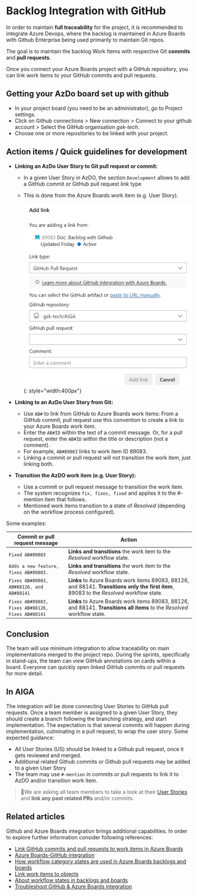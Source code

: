 # Backlog Integration with GitHub

In order to maintain **full traceability** for the project, it is recommended to integrate Azure Devops, where the backlog is maintained in Azure Boards with Github Enterprise being used primarily to maintain Git repos.

The goal is to maintain the backlog Work Items with respective Git **commits** and **pull requests**.

Once you connect your Azure Boards project with a GitHub repository, you can link work items to your GitHub commits and pull requests.

## Getting your AzDo board set up with github

- In your project board (you need to be an administrator), go to Project settings.
- Click on Github connections > New connection > Connect to your github account > Select the GitHub organisation *gsk-tech*.
- Choose one or more repositories to be linked with your project.

## Action items / Quick guidelines for development

- **Linking an AzDo User Story to Git pull request or commit:**
  - In a given User Story in AzDO, the section `Development` allows to add a GitHub commit or GitHub pull request link type
  - This is done from the Azure Boards work item (e.g. User Story).

    ![Add link to a Github Pull Request or commmit](assets/link-gh-pull-request.png){: style="width:400px"}

- **Linking to an AzDo User Story from Git:**
  - Use `AB#` to link from GitHub to Azure Boards work items: From a GitHub commit, pull request use this convention to create a link to your Azure Boards work item.
  - Enter the `AB#ID` within the text of a commit message. Or, for a pull request, enter the `AB#ID` within the title or description (not a comment).
  - For example, `AB#89083` links to work item ID 89083.
  - Linking a commit or pull request will not transition the work item, just linking both.

- **Transition the AzDO work item (e.g. User Story):**
  - Use a commit or pull request message to transition the work item.
  - The system recognizes `fix, fixes, fixed` and applies it to the #-mention item that follows.
  - Mentioned work items transition to a state of *Resolved* (depending on the workflow process configured).

Some examples:

| Commit or pull request message | Action |
| --- | --- |
| `Fixed AB#89083` | **Links and transitions** the work item to the *Resolved* workflow state. |
| `Adds a new feature, fixes AB#89083.` | **Links and transitions** the work item to the *Resolved* workflow state. |
| `Fixes AB#89083, AB#88126, and AB#88141` | **Links** to Azure Boards work items 89083, 88126, and 88141. **Transitions only the first item**, 89083 to the *Resolved* workflow state.|
| `Fixes AB#89083, Fixes AB#88126, Fixes AB#88141` | **Links** to Azure Boards work items 89083, 88126, and 88141. **Transitions all items** to the *Resolved* workflow state. |

## Conclusion

The team will use minimum integration to allow traceability on main implementations merged to the project repo. During the sprints, specifically in stand-ups, the team can view GitHub annotations on cards within a board. Everyone can quickly open linked GitHub commits or pull requests for more detail.

## In AIGA

The integration will be done connecting User Stories to GitHub pull requests. Once a team member is assigned to a given User Story, they should create a branch following the branching strategy, and start implementation. The expectation is that several commits will happen during implementation, culminating in a pull request, to wrap the user story. Some expected guidance:

- All User Stories (US) should be linked to a Github pull request, once it gets reviewed and merged.
- Additional related Github commits or Github pull requests may be added to a given User Story
- The team may use `#-mention` in commits or pull requests to link it to AzDO and/or transition work item.

> 📢We are asking all team members to take a look at their [User Stories](https://dev.azure.com/DevOps-Vx/AIGA/_backlogs/backlog/AIGA%20Team/Stories) and **link any past related PRs** and/or commits.

## Related articles

Github and Azure Boards integration brings additional capabilities. In order to explore further information consider following references:

- [Link GitHub commits and pull requests to work items in Azure Boards](https://learn.microsoft.com/en-us/azure/devops/boards/github/link-to-from-github?view=azure-devops)
- [Azure Boards-GitHub integration](https://learn.microsoft.com/en-us/azure/devops/boards/github/?view=azure-devops)
- [How workflow category states are used in Azure Boards backlogs and boards](https://learn.microsoft.com/en-us/azure/devops/boards/work-items/workflow-and-state-categories?view=azure-devops)
- [Link work items to objects](https://learn.microsoft.com/en-us/azure/devops/boards/backlogs/add-link?view=azure-devops)
- [About workflow states in backlogs and boards](https://learn.microsoft.com/en-us/azure/devops/boards/work-items/workflow-and-state-categories?view=azure-devops&tabs=agile-process)
- [Troubleshoot GitHub & Azure Boards integration](https://learn.microsoft.com/en-us/azure/devops/boards/github/troubleshoot-github-connection?view=azure-devops)
